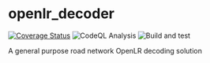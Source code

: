 openlr_decoder
===============
[![Coverage Status](https://coveralls.io/repos/github/warerebel/openlr-decoder/badge.svg?branch=main)](https://coveralls.io/github/warerebel/openlr-decoder?branch=main)
![CodeQL Analysis](https://github.com/warerebel/openlr-decoder/actions/workflows/codeql-analysis.yml/badge.svg)
![Build and test](https://github.com/warerebel/openlr-decoder/actions/workflows/node.js.yml/badge.svg)

A general purpose road network OpenLR decoding solution

